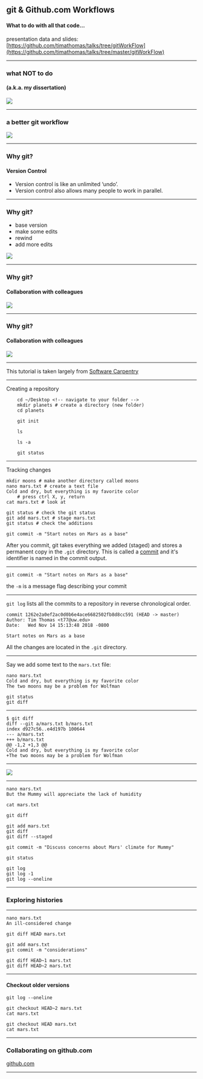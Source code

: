 ## git & Github.com Workflows

#### What to do with all that code...
presentation data and slides: 
[https://github.com/timathomas/talks/tree/gitWorkFlow](https://github.com/timathomas/talks/tree/master/gitWorkFlow)

---

### what NOT to do
#### (a.k.a. my dissertation)

![](gitWorkFlow/images/messy.png)

---

### a better git workflow 

![](gitWorkFlow/images/bettergit.png)

--- 

### Why git? 
#### Version Control

* Version control is like an unlimited ‘undo’.
* Version control also allows many people to work in parallel.

--- 

### Why git? 

* base version
* make some edits
* rewind
* add more edits

![](gitWorkFlow/images/whygit1.png)

---

### Why git?
#### Collaboration with colleagues

![](gitWorkFlow/images/whygit2.png)

---

### Why git?
#### Collaboration with colleagues

![](gitWorkFlow/images/whygit3.png)

---

This tutorial is taken largely from [Software Carpentry](https://software-carpentry.org/lessons/)

---

Creating a repository 

```
    cd ~/Desktop <!-- navigate to your folder -->
    mkdir planets # create a directory (new folder)
    cd planets

    git init

    ls

    ls -a

    git status
```
---

Tracking changes 

    mkdir moons # make another directory called moons
    nano mars.txt # create a text file
    Cold and dry, but everything is my favorite color
        # press ctrl X, y, return
    cat mars.txt # look at

    git status # check the git status
    git add mars.txt # stage mars.txt
    git status # check the additions

    git commit -m "Start notes on Mars as a base"

After you commit, git takes everything we added (staged) and stores a permanent copy in the `.git` directory. This is called a [commit](http://swcarpentry.github.io/git-novice/reference#commit) and it's identifier is named in the commit output. 

--- 

    git commit -m "Start notes on Mars as a base"
the `-m` is a message flag describing your commit

---

`git log` lists all the commits to a repository in reverse chronological order. 

    commit 1262e2a0ef2ac0d0b6e4ace6682502fb8d8cc591 (HEAD -> master)
    Author: Tim Thomas <t77@uw.edu>
    Date:   Wed Nov 14 15:13:48 2018 -0800

    Start notes on Mars as a base

All the changes are located in the `.git` directory. 

--- 

Say we add some text to the `mars.txt` file: 

    nano mars.txt
    Cold and dry, but everything is my favorite color
    The two moons may be a problem for Wolfman

    git status    
    git diff

---

    $ git diff
    diff --git a/mars.txt b/mars.txt
    index d927c56..e4d197b 100644
    --- a/mars.txt
    +++ b/mars.txt
    @@ -1,2 +1,3 @@
    Cold and dry, but everything is my favorite color
    +The two moons may be a problem for Wolfman

---

![](gitWorkFlow/images/staging.png)

---

    nano mars.txt
    But the Mummy will appreciate the lack of humidity

    cat mars.txt

    git diff

    git add mars.txt
    git diff
    git diff --staged

    git commit -m "Discuss concerns about Mars' climate for Mummy"

    git status

    git log
    git log -1
    git log --oneline

---

### Exploring histories 

---

    nano mars.txt
    An ill-considered change

    git diff HEAD mars.txt

    git add mars.txt
    git commit -m "considerations"

    git diff HEAD~1 mars.txt
    git diff HEAD~2 mars.txt

---

#### Checkout older versions

    git log --oneline

    git checkout HEAD~2 mars.txt
    cat mars.txt

    git checkout HEAD mars.txt
    cat mars.txt

---
### Collaborating on github.com

[github.com](https://github.com)

---
